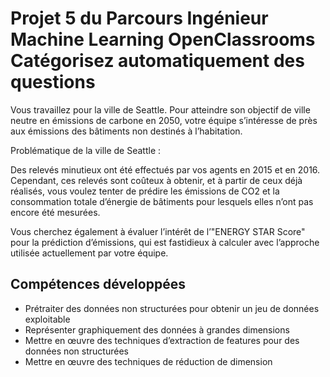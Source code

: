 # Projet 5 du Parcours Ingénieur Machine Learning OpenClassrooms Catégorisez automatiquement des questions

Vous travaillez pour la ville de Seattle. Pour atteindre son objectif de ville neutre en émissions de carbone en 2050, votre équipe s’intéresse de près aux émissions des bâtiments non destinés à l’habitation.

Problématique de la ville de Seattle :

Des relevés minutieux ont été effectués par vos agents en 2015 et en 2016. Cependant, ces relevés sont coûteux à obtenir, et à partir de ceux déjà réalisés, vous voulez tenter de prédire les émissions de CO2 et la consommation totale d’énergie de bâtiments pour lesquels elles n’ont pas encore été mesurées.

Vous cherchez également à évaluer l’intérêt de l’"ENERGY STAR Score" pour la prédiction d’émissions, qui est fastidieux à calculer avec l’approche utilisée actuellement par votre équipe.

## Compétences développées

* Prétraiter des données non structurées pour obtenir un jeu de données exploitable
* Représenter graphiquement des données à grandes dimensions
* Mettre en œuvre des techniques d’extraction de features pour des données non structurées
* Mettre en œuvre des techniques de réduction de dimension
